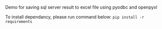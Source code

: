 Demo for saving sql server result to excel file using pyodbc and openpyxl

To install dependancy, please run command below:
`pip install -r requirements`
